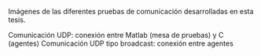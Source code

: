 Imágenes de las diferentes pruebas de comunicación desarrolladas en esta tesis.

Comunicación UDP: conexión entre Matlab (mesa de pruebas) y C (agentes)
Comunicación UDP tipo broadcast: conexión entre agentes

